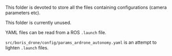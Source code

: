 This folder is devoted to store all the files containing configurations (camera parameters etc).

This folder is currently unused.

YAML files can be read from a ROS `.launch` file.

`src/boris_drone/config/params_ardrone_autonomy.yaml` is an attempt to lighten  `.launch` files.
